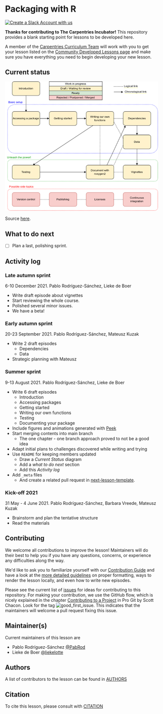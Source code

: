 # Packaging with R

[![Create a Slack Account with us](https://img.shields.io/badge/Create_Slack_Account-The_Carpentries-071159.svg)](https://swc-slack-invite.herokuapp.com/)

**Thanks for contributing to The Carpentries Incubator!**
This repository provides a blank starting point for lessons to be developed here.

A member of the [Carpentries Curriculum Team](https://carpentries.org/team/)
will work with you to get your lesson listed on the
[Community Developed Lessons page][community-lessons]
and make sure you have everything you need to begin developing your new lesson.

## Current status

![Progress diagram](fig/progress.png)

Source [here](https://drive.google.com/file/d/1v4s5pZE6unPlrqsB5DLN1kGLkrVNBX8e/view?usp=sharing).

## What to do next

* [ ] Plan a last, polishing sprint.

## Activity log

### Late autumn sprint
6-10 December 2021. Pablo Rodríguez-Sánchez, Lieke de Boer
- Write draft episode about vignettes
- Start reviewing the whole course.
- Polished several minor issues.
- We have a beta!
### Early autumn sprint
20-23 September 2021. Pablo Rodríguez-Sánchez, Mateusz Kuzak
- Write 2 draft episodes
    - Dependencies
    - Data
- Strategic planning with Mateusz
### Summer sprint
9-13 August 2021. Pablo Rodríguez-Sánchez, Lieke de Boer

- Write 6 draft episodes
    - Introduction
    - Accessing packages
    - Getting started
    - Writing our own functions
    - Testing
    - Documenting your package
- Include figures and animations generated with [Peek](https://github.com/phw/peek)
- Start merging contents into main branch
    - The one chapter - one branch approach proved to not be a good idea
- Adapt initial plans to challenges discovered while writing and trying
- Use `README` for keeping members updated
    - Draw a _Current Status_ diagram
    - Add a _what to do next_ section
    - Add this _Activity log_
- Add `_meta` files
    - And create a related pull request in [next-lesson-template](https://github.com/esciencecenter-digital-skills/next-lesson-template/pull/4).

### Kick-off 2021
31 May - 4 June 2021. Pablo Rodríguez-Sánchez, Barbara Vreede, Mateusz Kuzak

- Brainstorm and plan the tentative structure
- Read the materials

## Contributing

We welcome all contributions to improve the lesson! Maintainers will do their best to help you if you have any
questions, concerns, or experience any difficulties along the way.

We'd like to ask you to familiarize yourself with our [Contribution Guide](CONTRIBUTING.md) and have a look at
the [more detailed guidelines][lesson-example] on proper formatting, ways to render the lesson locally, and even
how to write new episodes.

Please see the current list of [issues](https://github.com/escience-academy/lesson-R-packaging/issues) for ideas for contributing to this
repository. For making your contribution, we use the GitHub flow, which is
nicely explained in the chapter [Contributing to a Project](http://git-scm.com/book/en/v2/GitHub-Contributing-to-a-Project) in Pro Git
by Scott Chacon.
Look for the tag ![good_first_issue](https://img.shields.io/badge/-good%20first%20issue-gold.svg). This indicates that the maintainers will welcome a pull request fixing this issue.


## Maintainer(s)

Current maintainers of this lesson are

* Pablo Rodríguez-Sánchez [@PabRod](https://github.com/PabRod/)
* Lieke de Boer [@liekelotte](https://github.com/liekelotte)
## Authors

A list of contributors to the lesson can be found in [AUTHORS](AUTHORS)

## Citation

To cite this lesson, please consult with [CITATION](CITATION)

[cdh]: https://cdh.carpentries.org
[change-default-branch]: https://docs.github.com/en/github/administering-a-repository/changing-the-default-branch
[community-lessons]: https://carpentries.org/community-lessons
[lesson-example]: https://carpentries.github.io/lesson-example
